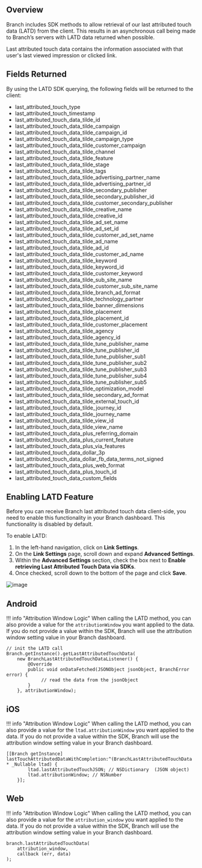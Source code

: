 ## Overview

Branch includes SDK methods to allow retrieval of our last attributed touch data (LATD) from the client. This results in an asynchronous call being made to Branch’s servers with LATD data returned when possible.

Last attributed touch data contains the information associated with that user's last viewed impression or clicked link.

## Fields Returned

By using the LATD SDK querying, the following fields will be returned to the client:

- last_attributed_touch_type
- last_attributed_touch_timestamp
- last_attributed_touch_data_tilde_id
- last_attributed_touch_data_tilde_campaign
- last_attributed_touch_data_tilde_campaign_id
- last_attributed_touch_data_tilde_campaign_type
- last_attributed_touch_data_tilde_customer_campaign
- last_attributed_touch_data_tilde_channel
- last_attributed_touch_data_tilde_feature
- last_attributed_touch_data_tilde_stage
- last_attributed_touch_data_tilde_tags
- last_attributed_touch_data_tilde_advertising_partner_name
- last_attributed_touch_data_tilde_advertising_partner_id
- last_attributed_touch_data_tilde_secondary_publisher
- last_attributed_touch_data_tilde_secondary_publisher_id
- last_attributed_touch_data_tilde_customer_secondary_publisher
- last_attributed_touch_data_tilde_creative_name
- last_attributed_touch_data_tilde_creative_id
- last_attributed_touch_data_tilde_ad_set_name
- last_attributed_touch_data_tilde_ad_set_id
- last_attributed_touch_data_tilde_customer_ad_set_name
- last_attributed_touch_data_tilde_ad_name
- last_attributed_touch_data_tilde_ad_id
- last_attributed_touch_data_tilde_customer_ad_name
- last_attributed_touch_data_tilde_keyword
- last_attributed_touch_data_tilde_keyword_id
- last_attributed_touch_data_tilde_customer_keyword
- last_attributed_touch_data_tilde_sub_site_name
- last_attributed_touch_data_tilde_customer_sub_site_name
- last_attributed_touch_data_tilde_branch_ad_format
- last_attributed_touch_data_tilde_technology_partner
- last_attributed_touch_data_tilde_banner_dimensions
- last_attributed_touch_data_tilde_placement
- last_attributed_touch_data_tilde_placement_id
- last_attributed_touch_data_tilde_customer_placement
- last_attributed_touch_data_tilde_agency
- last_attributed_touch_data_tilde_agency_id
- last_attributed_touch_data_tilde_tune_publisher_name
- last_attributed_touch_data_tilde_tune_publisher_id
- last_attributed_touch_data_tilde_tune_publisher_sub1
- last_attributed_touch_data_tilde_tune_publisher_sub2
- last_attributed_touch_data_tilde_tune_publisher_sub3
- last_attributed_touch_data_tilde_tune_publisher_sub4
- last_attributed_touch_data_tilde_tune_publisher_sub5
- last_attributed_touch_data_tilde_optimization_model
- last_attributed_touch_data_tilde_secondary_ad_format
- last_attributed_touch_data_tilde_external_touch_id
- last_attributed_touch_data_tilde_journey_id
- last_attributed_touch_data_tilde_journey_name
- last_attributed_touch_data_tilde_view_id
- last_attributed_touch_data_tilde_view_name
- last_attributed_touch_data_plus_referring_domain
- last_attributed_touch_data_plus_current_feature
- last_attributed_touch_data_plus_via_features
- last_attributed_touch_data_dollar_3p
- last_attributed_touch_data_dollar_fb_data_terms_not_signed
- last_attributed_touch_data_plus_web_format
- last_attributed_touch_data_plus_touch_id
- last_attributed_touch_data_custom_fields

## Enabling LATD Feature

Before you can receive Branch last attributed touch data client-side, you need to enable this functionality in your Branch dashboard. This functionality is disabled by default.

To enable LATD:

1. In the left-hand navigation, click on **Link Settings**.
2. On the **Link Settings** page, scroll down and expand **Advanced Settings**.
3. Within the **Advanced Settings** section, check the box next to **Enable retrieving Last Attributed Touch Data via SDKs**.
4. Once checked, scroll down to the bottom of the page and click **Save**.

![image](/_assets/img/pages/apps/latd-setting.png)

## Android

!!! info "Attribution Window Logic"
    When calling the LATD method, you can also provide a value for the `attributionWindow` you want applied to the data.  If you do not provide a value within the SDK, Branch will use the attribution window setting value in your Branch dashboard.

```
// init the LATD call
Branch.getInstance().getLastAttributedTouchData(
    new BranchLastAttributedTouchDataListener() {
        @Override
        public void onDataFetched(JSONObject jsonObject, BranchError error) {
             // read the data from the jsonObject
        }
    }, attributionWindow);
```

## iOS

!!! info "Attribution Window Logic"
    When calling the LATD method, you can also provide a value for the `ltad.attributionWindow` you want applied to the data.  If you do not provide a value within the SDK, Branch will use the attribution window setting value in your Branch dashboard.

```
[[Branch getInstance] lastTouchAttributedDataWithCompletion:^(BranchLastAttributedTouchData * _Nullable ltad) {
        ltad.lastAttributedTouchJSON; // NSDictionary  (JSON object)
        ltad.attributionWindow; // NSNumber
    }];
```

## Web

!!! info "Attribution Window Logic"
    When calling the LATD method, you can also provide a value for the `attribution_window` you want applied to the data.  If you do not provide a value within the SDK, Branch will use the attribution window setting value in your Branch dashboard.

```
branch.lastAttributedTouchData(
    attribution_window,
    callback (err, data)
);
```
